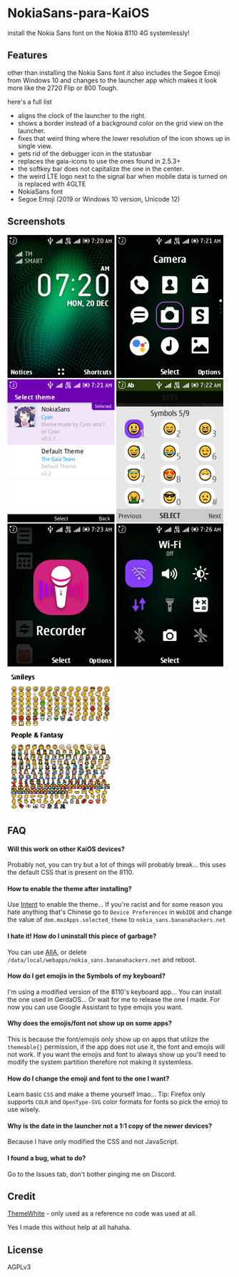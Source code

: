 # NokiaSans-para-KaiOS

install the Nokia Sans font on the Nokia 8110 4G systemlessly!

## Features

other than installing the Nokia Sans font it also includes the Segoe Emoji from Windows 10 and changes to the launcher app which makes it look more like the 2720 Flip or 800 Tough.

here's a full list

- aligns the clock of the launcher to the right.
- shows a border instead of a background color on the grid view on the launcher.
- fixes that weird thing where the lower resolution of the icon shows up in single view.
- gets rid of the debugger icon in the statusbar
- replaces the gaia-icons to use the ones found in 2.5.3+
- the softkey bar does not capitalize the one in the center.
- the weird LTE logo next to the signal bar when mobile data is turned on is replaced with 4GLTE
- NokiaSans font
- Segoe Emoji (2019 or Windows 10 version, Unicode 12)

## Screenshots

![](/screenshots/index.png)
![](/screenshots/index1.png)
![](/screenshots/index2.png)
![](/screenshots/index3.png)
![](/screenshots/index4.png)
![](/screenshots/index5.png)
![](/screenshots/index6.png)

## FAQ

#### Will this work on other KaiOS devices?

Probably not, you can try but a lot of things will probably break... this uses the default CSS that is present on the 8110.

#### How to enable the theme after installing?

Use [Intent]("https://github.com/openGiraffes/Intent") to enable the theme... If you're racist and for some reason you hate anything that's Chinese go to `Device Preferences` in `WebIDE` and change the value of `dom.mozApps.selected_theme` to `nokia_sans.bananahackers.net`

#### I hate it! How do I uninstall this piece of garbage?

You can use [AllA](https://github.com/Lcsunm/ALLA-KaiOS/), or delete `/data/local/webapps/nokia_sans.bananahackers.net` and reboot.

#### How do I get emojis in the Symbols of my keyboard?

I'm using a modified version of the 8110's keyboard app... You can install the one used in GerdaOS... Or wait for me to release the one I made. For now you can use Google Assistant to type emojis you want.

#### Why does the emojis/font not show up on some apps?

This is because the font/emojis only show up on apps that utilize the `themeable{}` permission, if the app does not use it, the font and emojis will not work. If you want the emojis and font to always show up you'll need to modify the system partition therefore not making it systemless.

#### How do I change the emoji and font to the one I want?

Learn basic `CSS` and make a theme yourself lmao... Tip: Firefox only supports `COLR` and `OpenType-SVG` color formats for fonts so pick the emoji to use wisely.

#### Why is the date in the launcher not a 1:1 copy of the newer devices?

Because I have only modified the CSS and not JavaScript.

#### I found a bug, what to do?

Go to the Issues tab, don't bother pinging me on Discord.

## Credit

[ThemeWhite](https://github.com/Lcsunm/ThemeWhite-KaiOS) - only used as a reference no code was used at all.

Yes I made this without help at all hahaha.

## License

AGPLv3
